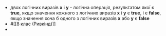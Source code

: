 - двох логічних виразів **x** і **y** - логічна операція, результатом якої є **true**, якщо значення кожного з логічних виразів **x** і **y** є **true**, і є **false**, якщо значення хоча б одного з логічних виразів **x** або **y** є **false**
- #[[8 клас (Ривкінд)]]
-